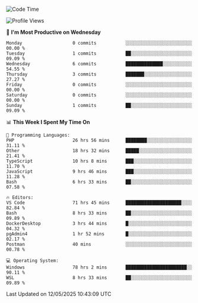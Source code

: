 <!--START_SECTION:waka-->
![Code Time](http://img.shields.io/badge/Code%20Time-4%2C960%20hrs%2058%20mins-blue)

![Profile Views](http://img.shields.io/badge/Profile%20Views-5-blue)

📅 **I'm Most Productive on Wednesday** 

```text
Monday                   0 commits           ░░░░░░░░░░░░░░░░░░░░░░░░░   00.00 % 
Tuesday                  1 commits           ██░░░░░░░░░░░░░░░░░░░░░░░   09.09 % 
Wednesday                6 commits           ██████████████░░░░░░░░░░░   54.55 % 
Thursday                 3 commits           ███████░░░░░░░░░░░░░░░░░░   27.27 % 
Friday                   0 commits           ░░░░░░░░░░░░░░░░░░░░░░░░░   00.00 % 
Saturday                 0 commits           ░░░░░░░░░░░░░░░░░░░░░░░░░   00.00 % 
Sunday                   1 commits           ██░░░░░░░░░░░░░░░░░░░░░░░   09.09 % 
```


📊 **This Week I Spent My Time On** 

```text
💬 Programming Languages: 
PHP                      26 hrs 56 mins      ████████░░░░░░░░░░░░░░░░░   31.11 % 
Other                    18 hrs 32 mins      █████░░░░░░░░░░░░░░░░░░░░   21.41 % 
TypeScript               10 hrs 8 mins       ███░░░░░░░░░░░░░░░░░░░░░░   11.70 % 
JavaScript               9 hrs 46 mins       ███░░░░░░░░░░░░░░░░░░░░░░   11.28 % 
Bash                     6 hrs 33 mins       ██░░░░░░░░░░░░░░░░░░░░░░░   07.58 % 

🔥 Editors: 
VS Code                  71 hrs 45 mins      █████████████████████░░░░   82.84 % 
Bash                     8 hrs 33 mins       ██░░░░░░░░░░░░░░░░░░░░░░░   09.89 % 
DockerDesktop            3 hrs 44 mins       █░░░░░░░░░░░░░░░░░░░░░░░░   04.32 % 
pgAdmin4                 1 hr 52 mins        █░░░░░░░░░░░░░░░░░░░░░░░░   02.17 % 
Postman                  40 mins             ░░░░░░░░░░░░░░░░░░░░░░░░░   00.78 % 

💻 Operating System: 
Windows                  78 hrs 2 mins       ███████████████████████░░   90.11 % 
WSL                      8 hrs 33 mins       ██░░░░░░░░░░░░░░░░░░░░░░░   09.89 % 
```


 Last Updated on 12/05/2025 10:43:09 UTC
<!--END_SECTION:waka-->
